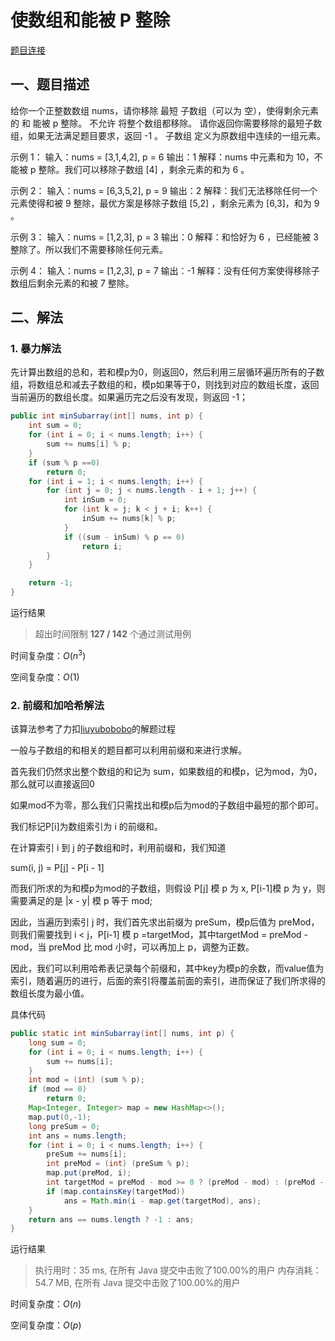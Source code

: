 # 使数组和能被 P 整除

[题目连接](https://leetcode-cn.com/problems/make-sum-divisible-by-p/)

## 一、题目描述

给你一个正整数数组 nums，请你移除 最短 子数组（可以为 空），使得剩余元素的 和 能被 p 整除。 不允许 将整个数组都移除。
请你返回你需要移除的最短子数组，如果无法满足题目要求，返回 -1 。
子数组 定义为原数组中连续的一组元素。

示例 1：
输入：nums = [3,1,4,2], p = 6
输出：1
解释：nums 中元素和为 10，不能被 p 整除。我们可以移除子数组 [4] ，剩余元素的和为 6 。

示例 2：
输入：nums = [6,3,5,2], p = 9
输出：2
解释：我们无法移除任何一个元素使得和被 9 整除，最优方案是移除子数组 [5,2] ，剩余元素为 [6,3]，和为 9 。

示例 3：
输入：nums = [1,2,3], p = 3
输出：0
解释：和恰好为 6 ，已经能被 3 整除了。所以我们不需要移除任何元素。

示例  4：
输入：nums = [1,2,3], p = 7
输出：-1
解释：没有任何方案使得移除子数组后剩余元素的和被 7 整除。

## 二、解法

### 1. 暴力解法

先计算出数组的总和，若和模p为0，则返回0，然后利用三层循环遍历所有的子数组，将数组总和减去子数组的和，模p如果等于0，则找到对应的数组长度，返回当前遍历的数组长度。如果遍历完之后没有发现，则返回 -1；

```java
public int minSubarray(int[] nums, int p) {
    int sum = 0;
    for (int i = 0; i < nums.length; i++) {
        sum += nums[i] % p;
    }
    if (sum % p ==0)
        return 0;
    for (int i = 1; i < nums.length; i++) {
        for (int j = 0; j < nums.length - i + 1; j++) {
            int inSum = 0;
            for (int k = j; k < j + i; k++) {
                inSum += nums[k] % p;
            }
            if ((sum - inSum) % p == 0)
                return i;
        }
    }

    return -1;
}
```

运行结果
> 超出时间限制
> **127 / 142** 个通过测试用例

时间复杂度：$O(n^3)$

空间复杂度：$O(1)$

### 2. 前缀和加哈希解法

该算法参考了力扣[liuyubobobo](https://leetcode-cn.com/u/liuyubobobo/)的解题过程

一般与子数组的和相关的题目都可以利用前缀和来进行求解。

首先我们仍然求出整个数组的和记为 sum，如果数组的和模p，记为mod，为0，那么就可以直接返回0

如果mod不为零，那么我们只需找出和模p后为mod的子数组中最短的那个即可。

我们标记P[i]为数组索引为 i 的前缀和。

在计算索引 i 到 j 的子数组和时，利用前缀和，我们知道

sum(i, j) = P[j] - P[i - 1]

而我们所求的为和模p为mod的子数组，则假设 P[j] 模 p 为 x, P[i-1]模 p 为 y，则需要满足的是 |x - y| 模 p 等于 mod;

因此，当遍历到索引 j 时，我们首先求出前缀为 preSum，模p后值为 preMod，则我们需要找到 i < j，P[i-1] 模 p =targetMod，其中targetMod = preMod - mod，当 preMod 比 mod 小时，可以再加上 p，调整为正数。

因此，我们可以利用哈希表记录每个前缀和，其中key为模p的余数，而value值为索引，随着遍历的进行，后面的索引将覆盖前面的索引，进而保证了我们所求得的数组长度为最小值。

具体代码

```java
public static int minSubarray(int[] nums, int p) {
    long sum = 0;
    for (int i = 0; i < nums.length; i++) {
        sum += nums[i];
    }
    int mod = (int) (sum % p);
    if (mod == 0)
        return 0;
    Map<Integer, Integer> map = new HashMap<>();
    map.put(0,-1);
    long preSum = 0;
    int ans = nums.length;
    for (int i = 0; i < nums.length; i++) {
        preSum += nums[i];
        int preMod = (int) (preSum % p);
        map.put(preMod, i);
        int targetMod = preMod - mod >= 0 ? (preMod - mod) : (preMod - mod + p);
        if (map.containsKey(targetMod))
            ans = Math.min(i - map.get(targetMod), ans);
    }
    return ans == nums.length ? -1 : ans;
}
```

运行结果

> 执行用时：35 ms, 在所有 Java 提交中击败了100.00%的用户
> 内存消耗：54.7 MB, 在所有 Java 提交中击败了100.00%的用户

时间复杂度：$O(n)$

空间复杂度：$O(p)$